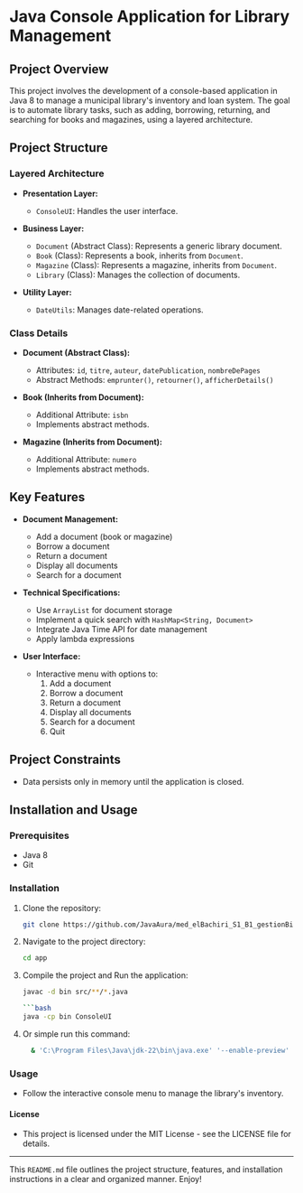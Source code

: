 # Java Console Application for Library Management

## Project Overview

This project involves the development of a console-based application in Java 8 to manage a municipal library's inventory and loan system. The goal is to automate library tasks, such as adding, borrowing, returning, and searching for books and magazines, using a layered architecture.

## Project Structure

### Layered Architecture

- **Presentation Layer:**
  - `ConsoleUI`: Handles the user interface.

- **Business Layer:**
  - `Document` (Abstract Class): Represents a generic library document.
  - `Book` (Class): Represents a book, inherits from `Document`.
  - `Magazine` (Class): Represents a magazine, inherits from `Document`.
  - `Library` (Class): Manages the collection of documents.

- **Utility Layer:**
  - `DateUtils`: Manages date-related operations.

### Class Details

- **Document (Abstract Class):**
  - Attributes: `id`, `titre`, `auteur`, `datePublication`, `nombreDePages`
  - Abstract Methods: `emprunter()`, `retourner()`, `afficherDetails()`

- **Book (Inherits from Document):**
  - Additional Attribute: `isbn`
  - Implements abstract methods.

- **Magazine (Inherits from Document):**
  - Additional Attribute: `numero`
  - Implements abstract methods.

## Key Features

- **Document Management:**
  - Add a document (book or magazine)
  - Borrow a document
  - Return a document
  - Display all documents
  - Search for a document

- **Technical Specifications:**
  - Use `ArrayList` for document storage
  - Implement a quick search with `HashMap<String, Document>`
  - Integrate Java Time API for date management
  - Apply lambda expressions

- **User Interface:**
  - Interactive menu with options to:
    1. Add a document
    2. Borrow a document
    3. Return a document
    4. Display all documents
    5. Search for a document
    6. Quit

## Project Constraints

- Data persists only in memory until the application is closed.


## Installation and Usage

### Prerequisites

- Java 8
- Git

### Installation

1. Clone the repository:
   ```bash
   git clone https://github.com/JavaAura/med_elBachiri_S1_B1_gestionBiblio.git

2. Navigate to the project directory:
    ```bash
    cd app

3. Compile the project and Run the application:
    ```bash
    javac -d bin src/**/*.java

    ```bash
    java -cp bin ConsoleUI

3. Or simple run this command: 
    ```bash
      & 'C:\Program Files\Java\jdk-22\bin\java.exe' '--enable-preview' '-XX:+ShowCodeDetailsInExceptionMessages' '-cp' 'C:\Users\moham\AppData\Roaming\Code\User\workspaceStorage\8fa2ba723ae0dfee18a1dc5e309b25ea\redhat.java\jdt_ws\LibraryManager-JavaConsoleApp_69e95885\bin' 'Main'

### Usage
- Follow the interactive console menu to manage the library's inventory.



#### License
- This project is licensed under the MIT License - see the LICENSE file for details.

---

This `README.md` file outlines the project structure, features, and installation instructions in a clear and organized manner. 
Enjoy!